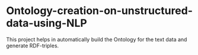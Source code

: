 # Ontology-creation-on-unstructured-data-using-NLP
This project helps in automatically build the Ontology for the text data and generate RDF-triples.
